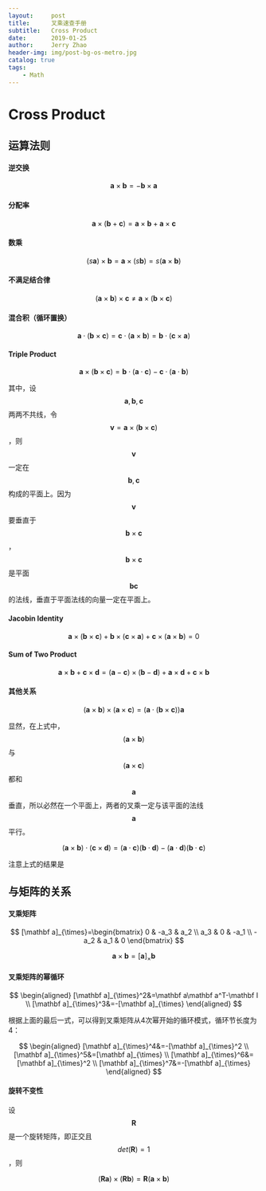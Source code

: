 ```yaml
---
layout:     post
title:      叉乘速查手册
subtitle:   Cross Product
date:       2019-01-25
author:     Jerry Zhao
header-img: img/post-bg-os-metro.jpg
catalog: true
tags:
    - Math
---
```



# Cross Product


## 运算法则
#### 逆交换

$$
\mathbf a \times \mathbf b = -\mathbf b \times \mathbf a
$$

#### 分配率

$$
\mathbf a\times(\mathbf b+\mathbf c)=\mathbf a\times \mathbf b + \mathbf a\times \mathbf c
$$

#### 数乘

$$
(s\mathbf a)\times \mathbf b=\mathbf a\times (s\mathbf b)=s(\mathbf a\times \mathbf b)
$$

#### 不满足结合律

$$
(\mathbf a\times \mathbf b)\times \mathbf c \neq \mathbf a \times(\mathbf b\times \mathbf c)
$$

#### 混合积（循环置换）

$$
\mathbf a\cdot(\mathbf b\times \mathbf c)=\mathbf c\cdot(\mathbf a\times \mathbf b)=\mathbf b\cdot(\mathbf c\times \mathbf a)
$$

#### Triple Product

$$
\mathbf a\times(\mathbf b\times \mathbf c)=\mathbf b\cdot(\mathbf a\cdot \mathbf c)-\mathbf c\cdot(\mathbf a\cdot \mathbf b)
$$

其中，设$$\mathbf a,\mathbf b,\mathbf c$$两两不共线，令$$\mathbf v=\mathbf a\times(\mathbf b\times \mathbf c)$$，则$$\mathbf v$$一定在$$\mathbf b,\mathbf c$$构成的平面上。因为$$\mathbf v$$要垂直于$$\mathbf b\times \mathbf c$$，$$\mathbf b\times \mathbf c$$是平面$$\mathbf b\mathbf c$$的法线，垂直于平面法线的向量一定在平面上。

#### Jacobin Identity

$$
\mathbf a\times(\mathbf b\times \mathbf c)+\mathbf b\times(\mathbf c\times \mathbf a)+\mathbf c\times(\mathbf a\times \mathbf b)=0
$$

#### Sum of Two Product

$$
\mathbf a\times \mathbf b+\mathbf c\times \mathbf d=(\mathbf a-\mathbf c)\times(\mathbf b-\mathbf d)+\mathbf a\times \mathbf d+\mathbf c\times \mathbf b
$$


#### 其他关系

$$
(\mathbf a\times \mathbf b)\times(\mathbf a\times \mathbf c)=(\mathbf a\cdot(\mathbf b\times \mathbf c))\mathbf a
$$

显然，在上式中，$$(\mathbf a\times \mathbf b)$$与$$(\mathbf a\times \mathbf c)$$都和$$\mathbf a$$垂直，所以必然在一个平面上，两者的叉乘一定与该平面的法线$$\mathbf a$$平行。



$$
(\mathbf a\times\mathbf b)\cdot(\mathbf c\times\mathbf d)=(\mathbf a\cdot\mathbf c)(\mathbf b\cdot\mathbf d)-(\mathbf a\cdot\mathbf d)(\mathbf b\cdot\mathbf c)
$$

注意上式的结果是

## 与矩阵的关系

#### 叉乘矩阵

$$
[\mathbf a]_{\times}=\begin{bmatrix}
0 & -a_3 & a_2 \\
a_3 & 0 & -a_1 \\
-a_2 & a_1 & 0
\end{bmatrix}
$$


$$
\mathbf a\times \mathbf b=[\mathbf a]_{\times}\mathbf b
$$


#### 叉乘矩阵的幂循环

$$
\begin{aligned}
[\mathbf a]_{\times}^2&=\mathbf a\mathbf a^T-\mathbf I \\
[\mathbf a]_{\times}^3&=-[\mathbf a]_{\times}
\end{aligned}
$$

根据上面的最后一式，可以得到叉乘矩阵从4次幂开始的循环模式，循环节长度为4：

$$
\begin{aligned}
[\mathbf a]_{\times}^4&=-[\mathbf a]_{\times}^2 \\
[\mathbf a]_{\times}^5&=[\mathbf a]_{\times} \\
[\mathbf a]_{\times}^6&=[\mathbf a]_{\times}^2 \\
[\mathbf a]_{\times}^7&=-[\mathbf a]_{\times}
\end{aligned}
$$


#### 旋转不变性
设$$\mathbf R$$是一个旋转矩阵，即正交且$$det(\mathbf R)=1$$，则

$$
(\mathbf R \mathbf a)\times(\mathbf R \mathbf b)=\mathbf R(\mathbf a\times \mathbf b)
$$
